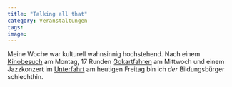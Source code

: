 ```yaml
---
title: "Talking all that"
category: Veranstaltungen
tags: 
image: 
---
```


Meine Woche war kulturell wahnsinnig hochstehend. Nach einem [Kinobesuch](http://www.misantropolis.de/2006/07/house-party) am Montag, 17 Runden [Gokartfahren](http://www.kartpalast.de/) am Mittwoch und einem Jazzkonzert im [Unterfahrt](http://www.unterfahrt.de) am heutigen Freitag bin ich *der* Bildungsbürger schlechthin.